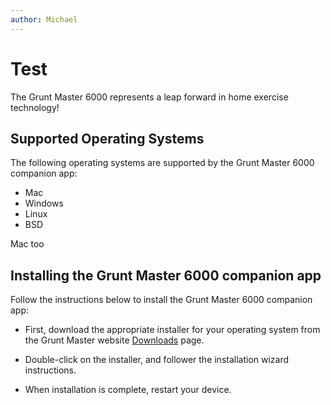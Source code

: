 ```yaml
---
author: Michael
---
```


# Test

The Grunt Master 6000 represents a leap forward in home exercise technology!

## Supported Operating Systems

The following operating systems are supported by the Grunt Master 6000 companion app:

-   Mac
-   Windows
-   Linux
-   BSD

Mac too



## Installing the Grunt Master 6000 companion app

Follow the instructions below to install the Grunt Master 6000 companion app:

-   First, download the appropriate installer for your operating system from the Grunt Master website [Downloads](https://gruntmaster.com/downloads) page.

-   Double-click on the installer, and follower the installation wizard instructions.

-   When installation is complete, restart your device.



